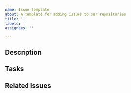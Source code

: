 ```yaml
---
name: Issue template
about: A template for adding issues to our repositories
title: ''
labels: ''
assignees: ''

---
```


## Description

## Tasks

## Related Issues

